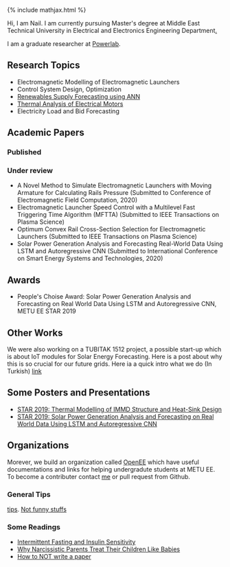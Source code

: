 {% include mathjax.html %}
<link rel="stylesheet" href="css/style.css"  type="text/css"/>
<script src="https://cdn.mathjax.org/mathjax/latest/MathJax.js?config=TeX-AMS-MML_HTMLorMML" type="text/javascript"></script>

Hi, I am Nail.
 I am currently pursuing Master's degree at Middle East Technical University in Electrical and Electronics Engineering Department[.](posts/calender.md)

I am a graduate researcher at [Powerlab](http://power.eee.metu.edu.tr/).

## Research Topics
* Electromagnetic Modelling of Electromagnetic Launchers
* Control System Design, Optimization
* [Renewables Supply Forecasting using ANN](posts/solarforecasting.md)
* [Thermal Analysis of Electrical Motors](/docs/Nail_Poster.pdf)
* Electricity Load and Bid Forecasting

## Academic Papers
### Published
### Under review
* A Novel Method to Simulate Electromagnetic Launchers with Moving Armature for Calculating Rails Pressure (Submitted to Conference of Electromagnetic Field Computation, 2020)
* Electromagnetic Launcher Speed Control with a Multilevel Fast Triggering Time Algorithm (MFTTA) (Submitted to IEEE Transactions on Plasma Science)
* Optimum Convex Rail Cross-Section Selection for Electromagnetic Launchers (Submitted to IEEE Transactions on Plasma Science)
* Solar Power Generation Analysis and Forecasting Real-World Data Using LSTM and Autoregressive CNN (Submitted to International Conference on Smart Energy Systems and Technologies, 2020)

## Awards
* People's Choise Award: Solar Power Generation Analysis and Forecasting on Real World Data Using LSTM and Autoregressive CNN, METU EE STAR 2019

## Other Works
We were also working on a TUBITAK 1512 project, a possible start-up which is about IoT modules for Solar Energy Forecasting. Here is a post about why this is so crucial for our future grids. Here ia a quick intro what we do (In Turkish) [link](/docs/kılavuz.pdf)

## Some Posters and Presentations
* [STAR 2019: Thermal Modelling of IMMD Structure and Heat-Sink Design](/docs/Nail_Poster.pdf)
* [STAR 2019: Solar Power Generation Analysis and Forecasting on Real World Data Using LSTM and Autoregressive CNN](/docs/panel.pdf)


## Organizations
Morever, we build an organization called [OpenEE](openeee.github.io) which have useful documentations and links for helping undergradute students at METU EE. To become a contributer contact [me](nailtosun@metu.edu.tr) or pull request from Github.

### General Tips
[tips](posts/tips.md).
[Not funny stuffs](posts/notfunny.md)

### Some Readings
* [Intermittent Fasting and Insulin Sensitivity](https://www.ncbi.nlm.nih.gov/pubmed/16051710)
* [Why Narcissistic Parents Treat Their Children Like Babies](https://www.psychologytoday.com/intl/blog/fulfillment-any-age/201810/why-narcissistic-parents-treat-their-children-babies)
* [How to NOT write a paper](http://intihalciler.blogspot.com/2016/10/odtudeki-intihal-skandali.html)
